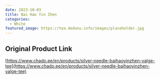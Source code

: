 ```yaml
---
date: 2023-10-03
title: Bai Hao Yin Zhen 
categories:
  - White
featured_image: https://tea.dedunu.info/images/placeholder.jpg
---
```


## Original Product Link

[https://www.chado.ee/en/products/silver-needle-baihaoyinzhen-valge-tee](https://www.chado.ee/en/products/silver-needle-baihaoyinzhen-valge-tee)
